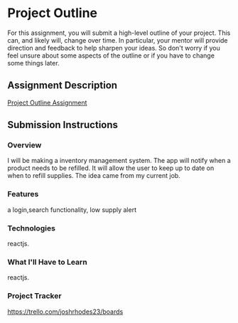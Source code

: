 # Project Outline
For this assignment, you will submit a high-level outline of your project. This can, and likely will, change over time. In particular, your mentor will provide direction and feedback to help sharpen your ideas. So don't worry if you feel unsure about some aspects of the outline or if you have to change some things later.

## Assignment Description
[Project Outline Assignment](https://education.launchcode.org/liftoff/modules/assignments/project-outline)

## Submission Instructions

### Overview
I will be making a inventory management system. The app will notify when a product needs to be refilled. It will allow the user to keep up to date on when to refill supplies. The idea came from my current job.
### Features
a login,search functionality, low supply alert
### Technologies
reactjs.
### What I'll Have to Learn
reactjs.
### Project Tracker
https://trello.com/joshrhodes23/boards
